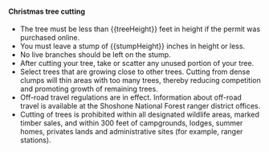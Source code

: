 #### Christmas tree cutting

* The tree must be less than {{treeHeight}} feet in height if the permit was purchased online.
* You must leave a stump of {{stumpHeight}} inches in height or less. 
* No live branches should be left on the stump.
* After cutting your tree, take or scatter any unused portion of your tree.
* Select trees that are growing close to other trees. Cutting from dense clumps will thin areas with too many trees, thereby reducing competition and promoting growth of remaining trees.
* Off-road travel regulations are in effect. Information about off-road travel is available at the Shoshone National Forest ranger district offices.
* Cutting of trees is prohibited within all designated wildlife areas, marked timber sales, and within 300 feet of campgrounds, lodges, summer homes, privates lands and administrative sites (for example, ranger stations). 


